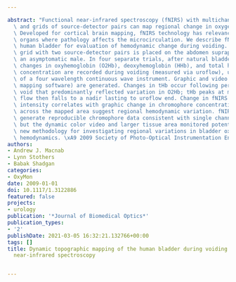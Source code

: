 ---
abstract: "Functional near-infrared spectroscopy (fNIRS) with multichannel instruments\
  \ and grids of source-detector pairs can map regional change in oxygenation/hemodynamics.\
  \ Developed for cortical brain mapping, fNIRS technology has relevance in other\
  \ organs where pathology affects the microcirculation. We describe fNIRS of the\
  \ human bladder for evaluation of hemodynamic change during voiding. A 5\xD75-cm\
  \ grid with two source-detector pairs is placed on the abdomen suprapubically in\
  \ an asymptomatic male. In four separate trials, after natural bladder filling NIRS-derived\
  \ changes in oxyhemoglobin (O2Hb), deoxyhemoglobin (HHb), and total hemoglobin (tHb)\
  \ concentration are recorded during voiding (measured via uroflow), using four channels\
  \ of a four wavelength continuous wave instrument. Graphic and video images (topographic\
  \ mapping software) are generated. Changes in tHb occur following permission to\
  \ void that predominantly reflected variation in O2Hb; tHb peaks at maximum urine\
  \ flow then falls to a nadir lasting to uroflow end. Change in fNIRS video color\
  \ intensity correlates with graphic change in chromophore concentration. Color variations\
  \ across the mapped area suggest regional hemodynamic variation. fNIRS bladder studies\
  \ generate reproducible chromophore data consistent with single channel studies,\
  \ but the dynamic color video and larger tissue area monitored potentially offer\
  \ new methodology for investigating regional variations in bladder oxygenation and\
  \ hemodynamics. \xA9 2009 Society of Photo-Optical Instrumentation Engineers."
authors:
- Andrew J. Macnab
- Lynn Stothers
- Babak Shadgan
categories:
- OxyMon
date: 2009-01-01
doi: 10.1117/1.3122886
featured: false
projects:
- urology
publication: '*Journal of Biomedical Optics*'
publication_types:
- '2'
publishDate: 2021-03-05 16:32:21.132766+00:00
tags: []
title: Dynamic topographic mapping of the human bladder during voiding using functional
  near-infrared spectroscopy

---
